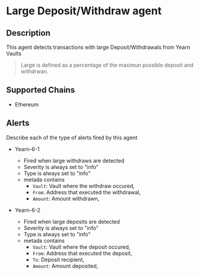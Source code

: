 # Large Deposit/Withdraw agent

## Description

This agent detects transactions with large Deposit/Withdrawals from Yearn Vaults
> Large is defined as a percentage of the maximun possible deposit and withdrwan.

## Supported Chains

- Ethereum

## Alerts

Describe each of the type of alerts fired by this agent

- Yearn-6-1
  - Fired when large withdraws are detected
  - Severity is always set to "info"
  - Type is always set to "info"
  - metada contains 
    - `Vault`: Vault where the withdraw occured,
    - `From`: Address that executed the withdrawal,
    - `Amount`: Amount withdrawn,

- Yearn-6-2
  - Fired when large deposits are detected
  - Severity is always set to "info"
  - Type is always set to "info"
  - metada contains 
    - `Vault`: Vault where the deposit occured,
    - `From`: Address that executed the deposit,
    - `To`: Deposit recipient,
    - `Amount`: Amount deposited,
